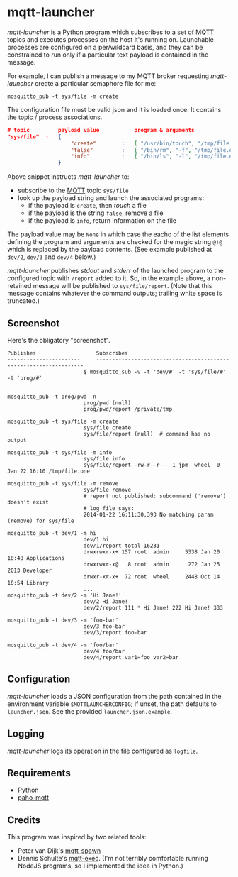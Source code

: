 # mqtt-launcher

_mqtt-launcher_ is a Python program which subscribes to a set of [MQTT] topics
and executes processes on the host it's running on. Launchable processes are
configured on a per/wildcard basis, and they can be constrained to run only if
a particular text payload is contained in the message.

For example, I can publish a message to my MQTT broker requesting _mqtt-launcher_ 
create a particular semaphore file for me:

```
mosquitto_pub -t sys/file -m create
```

The configuration file must be valid json and it is loaded once. It contains
the topic / process associations.

```json
# topic         payload value           program & arguments
"sys/file"  :   {
                    "create"        :   [ "/usr/bin/touch", "/tmp/file.one" ],
                    "false"         :   [ "/bin/rm", "-f", "/tmp/file.one"  ],
                    "info"          :   [ "/bin/ls", "-l", "/tmp/file.one"  ]
                }
```

Above snippet instructs _mqtt-launcher_ to:

* subscribe to the [MQTT] topic `sys/file`
* look up the payload string and launch the associated programs:
  * if the payload is `create`, then _touch_ a file
  * if the payload is the string `false`, remove a file
  * if the payload is `info`, return information on the file

The payload value may be `None` in which case the eacho of the list elements
defining the program and arguments are checked for the magic string `@!@` which
is replaced by the payload contents. (See example published at `dev/2`, `dev/3` and `dev/4` below.)

_mqtt-launcher_ publishes _stdout_ and _stderr_ of the launched program
to the configured topic with `/report` added to it. So, in the example
above, a non-retained message will be published to `sys/file/report`.
(Note that this message contains whatever the command outputs; trailing
white space is truncated.)

## Screenshot

Here's the obligatory "screenshot".

```
Publishes					Subscribes
-----------------------		------------------------------------------------------------------
						$ mosquitto_sub -v -t 'dev/#' -t 'sys/file/#' -t 'prog/#' 


mosquitto_pub -t prog/pwd -n
						prog/pwd (null)
						prog/pwd/report /private/tmp

mosquitto_pub -t sys/file -m create
						sys/file create
						sys/file/report (null)	# command has no output

mosquitto_pub -t sys/file -m info
						sys/file info
						sys/file/report -rw-r--r--  1 jpm  wheel  0 Jan 22 16:10 /tmp/file.one

mosquitto_pub -t sys/file -m remove
						sys/file remove
						# report not published: subcommand ('remove') doesn't exist
						# log file says:
						2014-01-22 16:11:30,393 No matching param (remove) for sys/file

mosquitto_pub -t dev/1 -m hi
						dev/1 hi
						dev/1/report total 16231
						drwxrwxr-x+ 157 root  admin     5338 Jan 20 10:48 Applications
						drwxrwxr-x@   8 root  admin      272 Jan 25  2013 Developer
						drwxr-xr-x+  72 root  wheel     2448 Oct 14 10:54 Library
						...
mosquitto_pub -t dev/2 -m 'Hi Jane!'
						dev/2 Hi Jane!
						dev/2/report 111 * Hi Jane! 222 Hi Jane! 333

mosquitto_pub -t dev/3 -m 'foo-bar'
						dev/3 foo-bar
						dev/3/report foo-bar

mosquitto_pub -t dev/4 -m 'foo/bar'
						dev/4 foo/bar
						dev/4/report var1=foo var2=bar
```

## Configuration

_mqtt-launcher_ loads a JSON configuration from the path contained in
the environment variable `$MQTTLAUNCHERCONFIG`; if unset, the path
defaults to `launcher.json`. See the provided `launcher.json.example`.

## Logging

_mqtt-launcher_ logs its operation in the file configured as `logfile`.

## Requirements

* Python
* [paho-mqtt](https://pypi.python.org/pypi/paho-mqtt/1.3.1)

## Credits

This program was inspired by two related tools:
* Peter van Dijk's [mqtt-spawn](https://github.com/PowerDNS/mqtt-spawn)
* Dennis Schulte's [mqtt-exec](https://github.com/denschu/mqtt-exec). (I'm not terribly comfortable running NodeJS programs, so I implemented the idea in Python.)

 [MQTT]: http://mqtt.org
